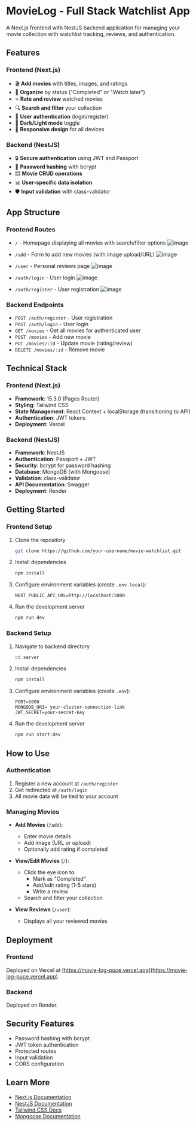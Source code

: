 # MovieLog - Full Stack Watchlist App

A Next.js frontend with NestJS backend application for managing your movie collection with watchlist tracking, reviews, and authentication.

## Features

### Frontend (Next.js)
- 🎬 **Add movies** with titles, images, and ratings
- 📌 **Organize** by status ("Completed" or "Watch later")
- ⭐ **Rate and review** watched movies
- 🔍 **Search and filter** your collection
- 🔐 **User authentication** (login/register)
- 🌙 **Dark/Light mode** toggle
- 📱 **Responsive design** for all devices

### Backend (NestJS)
- 🔒 **Secure authentication** using JWT and Passport
- 🔐 **Password hashing** with bcrypt
- 🎞️ **Movie CRUD operations**
- 📊 **User-specific data isolation**
- 🛡️ **Input validation** with class-validator

## App Structure

### Frontend Routes
- `/` - Homepage displaying all movies with search/filter options
![image](https://github.com/user-attachments/assets/f2cb8c30-7d55-462a-9e13-e0b50858addb)

- `/add` - Form to add new movies (with image upload/URL)
![image](https://github.com/user-attachments/assets/960a2b42-db5a-4755-b247-201d64db506e)

- `/user` - Personal reviews page 
![image](https://github.com/user-attachments/assets/ee3ff24c-84de-40ba-a8b3-6412d29e0cd2)

- `/auth/login` - User login
![image](https://github.com/user-attachments/assets/9ec9da84-bc40-4ef5-bc85-c010a91cee3a)

- `/auth/register` - User registration
![image](https://github.com/user-attachments/assets/f79f6d84-0d22-42fa-9da4-733bbb185b06)

### Backend Endpoints
- `POST /auth/register` - User registration
- `POST /auth/login` - User login
- `GET /movies` - Get all movies for authenticated user
- `POST /movies` - Add new movie
- `PUT /movies/:id` - Update movie (rating/review)
- `DELETE /movies/:id` - Remove movie

## Technical Stack

### Frontend (Next.js)
- **Framework**: 15.3.0 (Pages Router)
- **Styling**: Tailwind CSS
- **State Management**: React Context + localStorage (transitioning to API)
- **Authentication**: JWT tokens
- **Deployment**: Vercel

### Backend (NestJS)
- **Framework**: NestJS
- **Authentication**: Passport + JWT
- **Security**: bcrypt for password hashing
- **Database**: MongoDB (with Mongoose)
- **Validation**: class-validator
- **API Documentation**: Swagger 
- **Deployment**: Render

## Getting Started

### Frontend Setup
1. Clone the repository
   ```bash
   git clone https://github.com/your-username/movie-watchlist.git
   ```
2. Install dependencies
   ```bash
   npm install
   ```
3. Configure environment variables (create `.env.local`):
   ```env
   NEXT_PUBLIC_API_URL=http://localhost:5000
   ```
4. Run the development server
   ```bash
   npm run dev
   ```

### Backend Setup
1. Navigate to backend directory
   ```bash
   cd server
   ```
2. Install dependencies
   ```bash
   npm install
   ```
3. Configure environment variables (create `.env`):
   ```env
   PORT=5000
   MONGODB_URI= your-cluster-connection-link
   JWT_SECRET=your-secret-key
   ```
4. Run the development server
   ```bash
   npm run start:dev
   ```

## How to Use

### Authentication
1. Register a new account at `/auth/register`
2. Get redirected at `/auth/login`
3. All movie data will be tied to your account

### Managing Movies
- **Add Movies** (`/add`):
  - Enter movie details
  - Add image (URL or upload)
  - Optionally add rating if completed

- **View/Edit Movies** (`/`):
  - Click the eye icon to:
    - Mark as "Completed"
    - Add/edit rating (1-5 stars)
    - Write a review
  - Search and filter your collection

- **View Reviews** (`/user`):
  - Displays all your reviewed movies

## Deployment

### Frontend
Deployed on Vercel at [https://movie-log-puce.vercel.app](https://movie-log-puce.vercel.app)

### Backend
Deployed on Render.

## Security Features

- Password hashing with bcrypt
- JWT token authentication
- Protected routes
- Input validation
- CORS configuration

## Learn More

- [Next.js Documentation](https://nextjs.org/docs)
- [NestJS Documentation](https://docs.nestjs.com)
- [Tailwind CSS Docs](https://tailwindcss.com/docs)
- [Mongoose Documentation](https://mongoosejs.com/docs)